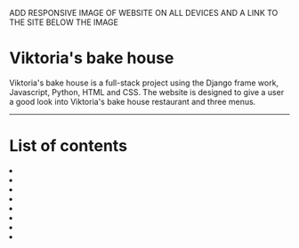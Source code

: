 
ADD RESPONSIVE IMAGE OF WEBSITE ON ALL DEVICES AND A LINK TO THE SITE BELOW THE IMAGE

# Viktoria's bake house 

Viktoria's bake house is a full-stack project using the Django frame work, Javascript, Python, HTML and CSS. The website is designed to give a user a good look into Viktoria's bake house restaurant and three menus. 

---

# List of contents

<li><a href="#target-audience"></a></li>
<li><a href="#user-stories"></a></li>
<li><a href="#scope"></a></li>
<li><a href="structure"></a></li>
<li><a href="wireframes"></a></li>
<li><a href="database"></a></li>
<li><a href=""></a></li>
<li><a href=""></a></li>